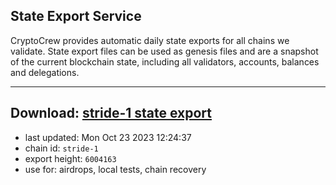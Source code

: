 ## State Export Service
CryptoCrew provides automatic daily state exports for all chains we validate. State export files can be used as genesis files and are a snapshot of the current blockchain state, including all validators, accounts, balances and delegations.

---
**Download: [stride-1 state export](https://dl.ccvalidators.com/SERVICE/stride/stride-1_export_6004163.json)**
---

- last updated: Mon Oct 23 2023 12:24:37
- chain id: `stride-1`
- export height: `6004163`
- use for: airdrops, local tests, chain recovery

